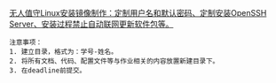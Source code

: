 [无人值守Linux安装镜像制作：定制用户名和默认密码、定制安装OpenSSH Server、安装过程禁止自动联网更新软件包等。](https://c4pr1c3.github.io/LinuxSysAdmin/chap0x01.exp.md.html)

```
注意事项：
1. 建立目录，格式为：学号-姓名。
2. 将所有文档、代码、配置文件等与作业相关的内容放置新建目录下。
3. 在deadline前提交。
```
